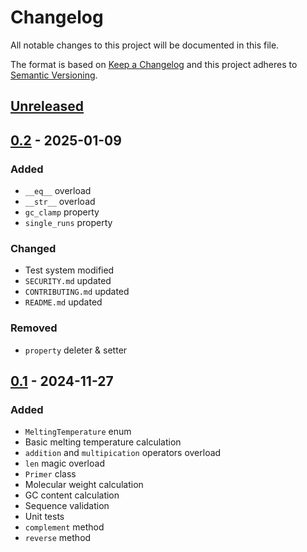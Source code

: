 # Changelog
All notable changes to this project will be documented in this file.

The format is based on [Keep a Changelog](http://keepachangelog.com/en/1.0.0/)
and this project adheres to [Semantic Versioning](http://semver.org/spec/v2.0.0.html).

## [Unreleased]
## [0.2] - 2025-01-09
### Added
- `__eq__` overload
- `__str__` overload
- `gc_clamp` property
- `single_runs` property
### Changed
- Test system modified
- `SECURITY.md` updated
- `CONTRIBUTING.md` updated
- `README.md` updated
### Removed
- `property` deleter & setter
## [0.1] - 2024-11-27
### Added
- `MeltingTemperature` enum
- Basic melting temperature calculation
- `addition` and `multipication` operators overload
- `len` magic overload
- `Primer` class
- Molecular weight calculation
- GC content calculation
- Sequence validation
- Unit tests
- `complement` method
- `reverse` method

[Unreleased]: https://github.com/openscilab/opr/compare/v0.2...dev
[0.2]: https://github.com/openscilab/opr/compare/v0.1...v0.2
[0.1]: https://github.com/openscilab/opr/compare/0baa8dd...v0.1